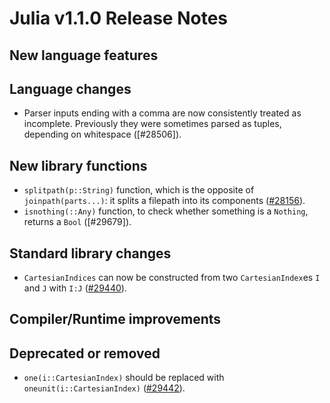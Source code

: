 Julia v1.1.0 Release Notes
==========================

New language features
---------------------


Language changes
----------------

  * Parser inputs ending with a comma are now consistently treated as incomplete.
    Previously they were sometimes parsed as tuples, depending on whitespace ([#28506]).

New library functions
---------------------

  * `splitpath(p::String)` function, which is the opposite of `joinpath(parts...)`: it splits a filepath into its components ([#28156]).
  * `isnothing(::Any)` function, to check whether something is a `Nothing`, returns a `Bool` ([#29679]).

Standard library changes
------------------------

  * `CartesianIndices` can now be constructed from two `CartesianIndex`es `I` and `J` with `I:J` ([#29440]).

Compiler/Runtime improvements
-----------------------------


Deprecated or removed
---------------------
  * `one(i::CartesianIndex)` should be replaced with `oneunit(i::CartesianIndex)` ([#29442]).

<!--- generated by NEWS-update.jl: -->
[#28156]: https://github.com/JuliaLang/julia/issues/28156
[#29440]: https://github.com/JuliaLang/julia/issues/29440
[#29442]: https://github.com/JuliaLang/julia/issues/29442
